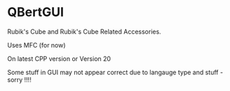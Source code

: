 # QBertGUI
 Rubik's Cube and Rubik's Cube Related Accessories.

Uses MFC (for now)

On latest CPP version or Version 20

Some stuff in GUI may not appear correct due to langauge type and stuff - sorry !!!!

